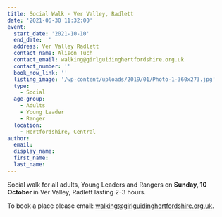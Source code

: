 ```yaml
---
title: Social Walk - Ver Valley, Radlett
date: '2021-06-30 11:32:00'
event:
  start_date: '2021-10-10'
  end_date: ''
  address: Ver Valley Radlett
  contact_name: Alison Tuch
  contact_email: walking@girlguidinghertfordshire.org.uk
  contact_number: ''
  book_now_link: ''
  listing_image: '/wp-content/uploads/2019/01/Photo-1-360x273.jpg'
  type: 
    - Social
  age-group: 
    - Adults
    - Young Leader
    - Ranger
  location: 
    - Hertfordshire, Central
author:
  email: 
  display_name: 
  first_name: 
  last_name: 
---
```

Social walk for all adults, Young Leaders and Rangers on <strong>Sunday, 10 October </strong>in Ver Valley, Radlett lasting 2-3 hours.

To book a place please email: <a href="mailto:walking@girlguidinghertfordshire.org.uk">walking@girlguidinghertfordshire.org.uk</a>.